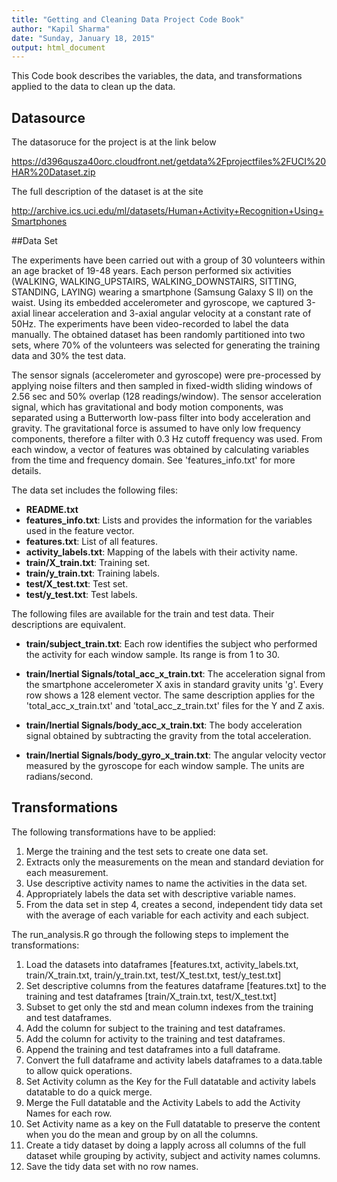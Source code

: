 ```yaml
---
title: "Getting and Cleaning Data Project Code Book"
author: "Kapil Sharma"
date: "Sunday, January 18, 2015"
output: html_document
---
```


This Code book describes the variables, the data, and transformations applied to the data to clean up the data.

## Datasource

The datasoruce for the project is at the link below

https://d396qusza40orc.cloudfront.net/getdata%2Fprojectfiles%2FUCI%20HAR%20Dataset.zip 

The full description of the dataset is at the site

http://archive.ics.uci.edu/ml/datasets/Human+Activity+Recognition+Using+Smartphones

##Data Set

The experiments have been carried out with a group of 30 volunteers within an age bracket of 19-48 years. Each person performed six activities (WALKING, WALKING_UPSTAIRS, WALKING_DOWNSTAIRS, SITTING, STANDING, LAYING) wearing a smartphone (Samsung Galaxy S II) on the waist. Using its embedded accelerometer and gyroscope, we captured 3-axial linear acceleration and 3-axial angular velocity at a constant rate of 50Hz. The experiments have been video-recorded to label the data manually. The obtained dataset has been randomly partitioned into two sets, where 70% of the volunteers was selected for generating the training data and 30% the test data. 

The sensor signals (accelerometer and gyroscope) were pre-processed by applying noise filters and then sampled in fixed-width sliding windows of 2.56 sec and 50% overlap (128 readings/window). The sensor acceleration signal, which has gravitational and body motion components, was separated using a Butterworth low-pass filter into body acceleration and gravity. The gravitational force is assumed to have only low frequency components, therefore a filter with 0.3 Hz cutoff frequency was used. From each window, a vector of features was obtained by calculating variables from the time and frequency domain. See 'features_info.txt' for more details.

The data set includes the following files:

* **README.txt**
* **features_info.txt**: Lists and provides the information for the variables used in the feature vector.
* **features.txt**: List of all features.
* **activity_labels.txt**: Mapping of the labels with their activity name.
* **train/X_train.txt**: Training set.
* **train/y_train.txt**: Training labels.
* **test/X_test.txt**: Test set.
* **test/y_test.txt**: Test labels.

The following files are available for the train and test data. Their descriptions are equivalent. 

- **train/subject_train.txt**: Each row identifies the subject who performed the activity for each window sample. Its range is from 1 to 30. 

- **train/Inertial Signals/total_acc_x_train.txt**: The acceleration signal from the smartphone accelerometer X axis in standard gravity units 'g'. Every row shows a 128 element vector. The same description applies for the 'total_acc_x_train.txt' and 'total_acc_z_train.txt' files for the Y and Z axis. 

- **train/Inertial Signals/body_acc_x_train.txt**: The body acceleration signal obtained by subtracting the gravity from the total acceleration. 

- **train/Inertial Signals/body_gyro_x_train.txt**: The angular velocity vector measured by the gyroscope for each window sample. The units are radians/second. 

## Transformations
The following transformations have to be applied:

1. Merge the training and the test sets to create one data set.
2. Extracts only the measurements on the mean and standard deviation for each measurement. 
3. Use descriptive activity names to name the activities in the data set.
4. Appropriately labels the data set with descriptive variable names. 
5. From the data set in step 4, creates a second, independent tidy data set with the average of each variable for each activity and each subject.

The run_analysis.R go through the following steps to implement the transformations:

1. Load the datasets into dataframes [features.txt, activity_labels.txt, train/X_train.txt, train/y_train.txt, test/X_test.txt, test/y_test.txt]
2. Set descriptive columns from the features dataframe [features.txt] to the training and test dataframes [train/X_train.txt, test/X_test.txt]
3. Subset to get only the std and mean column indexes from the training and test dataframes.
4. Add the column for subject to the training and test dataframes.
5. Add the column for activity to the training and test dataframes.
6. Append the training and test dataframes into a full dataframe.
7. Convert the full dataframe and activity labels dataframes to a data.table to allow quick operations.
8. Set Activity column as the Key for the Full datatable and activity labels datatable to do a quick merge.
9. Merge the Full datatable and the Activity Labels to add the Activity Names for each row.
10. Set Activity name as a key on the Full datatable to preserve the content when you do the mean and group by on all the columns.
11. Create a tidy dataset by doing a lapply across all columns of the full dataset while grouping by activity, subject and activity names columns.
12. Save the tidy data set with no row names.
